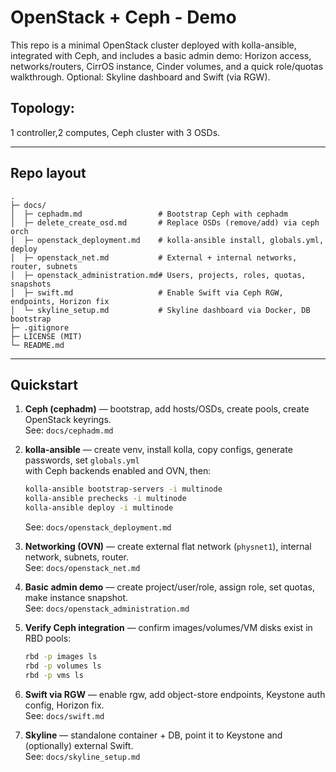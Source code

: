 # OpenStack + Ceph - Demo

This repo is a minimal OpenStack cluster deployed with kolla-ansible,
integrated with Ceph, and includes a basic admin demo:
Horizon access, networks/routers, CirrOS instance, Cinder volumes, and a quick
role/quotas walkthrough. Optional: Skyline dashboard and Swift (via RGW).

## Topology: 
1 controller,2 computes, Ceph cluster with 3 OSDs.

---

## Repo layout

```
.
├─ docs/
│  ├─ cephadm.md                 # Bootstrap Ceph with cephadm
│  ├─ delete_create_osd.md       # Replace OSDs (remove/add) via ceph orch
│  ├─ openstack_deployment.md    # kolla-ansible install, globals.yml, deploy
│  ├─ openstack_net.md           # External + internal networks, router, subnets
│  ├─ openstack_administration.md# Users, projects, roles, quotas, snapshots
│  ├─ swift.md                   # Enable Swift via Ceph RGW, endpoints, Horizon fix
│  └─ skyline_setup.md           # Skyline dashboard via Docker, DB bootstrap
├─ .gitignore
├─ LICENSE (MIT)
└─ README.md 
```

---

## Quickstart

1) **Ceph (cephadm)** — bootstrap, add hosts/OSDs, create pools, create OpenStack keyrings.  
   See: `docs/cephadm.md`

2) **kolla-ansible** — create venv, install kolla, copy configs, generate passwords, set `globals.yml`  
   with Ceph backends enabled and OVN, then:
   ```bash
   kolla-ansible bootstrap-servers -i multinode
   kolla-ansible prechecks -i multinode
   kolla-ansible deploy -i multinode
   ```
   See: `docs/openstack_deployment.md`

3) **Networking (OVN)** — create external flat network (`physnet1`), internal network, subnets, router.  
   See: `docs/openstack_net.md`

4) **Basic admin demo** — create project/user/role, assign role, set quotas, make instance snapshot.  
   See: `docs/openstack_administration.md`

5) **Verify Ceph integration** — confirm images/volumes/VM disks exist in RBD pools:
   ```bash
   rbd -p images ls
   rbd -p volumes ls
   rbd -p vms ls
   ```

6) **Swift via RGW** — enable rgw, add object-store endpoints, Keystone auth config, Horizon fix.  
   See: `docs/swift.md`

7) **Skyline** — standalone container + DB, point it to Keystone and (optionally) external Swift.  
   See: `docs/skyline_setup.md`
   
